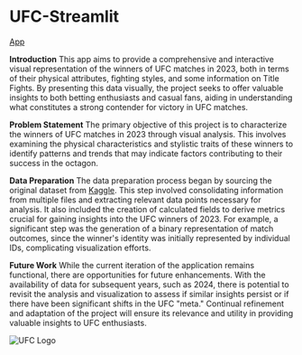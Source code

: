 # UFC-Streamlit
[App](https://ufc-visual.streamlit.app)

**Introduction**
This app aims to provide a comprehensive and interactive visual representation of the winners of UFC matches in 2023, both in terms of their physical attributes, fighting styles, and some information on Title Fights. By presenting this data visually, the project seeks to offer valuable insights to both betting enthusiasts and casual fans, aiding in understanding what constitutes a strong contender for victory in UFC matches.

**Problem Statement**
The primary objective of this project is to characterize the winners of UFC matches in 2023 through visual analysis. This involves examining the physical characteristics and stylistic traits of these winners to identify patterns and trends that may indicate factors contributing to their success in the octagon.

**Data Preparation**
The data preparation process began by sourcing the original dataset from [Kaggle](https://www.kaggle.com/datasets/remypereira/mma-dataset-2023-ufc/data). This step involved consolidating information from multiple files and extracting relevant data points necessary for analysis. It also included the creation of calculated fields to derive metrics crucial for gaining insights into the UFC winners of 2023. For example, a significant step was the generation of a binary representation of match outcomes, since the winner's identity was initially represented by individual IDs, complicating visualization efforts.

**Future Work**
While the current iteration of the application remains functional, there are opportunities for future enhancements. With the availability of data for subsequent years, such as 2024, there is potential to revisit the analysis and visualization to assess if similar insights persist or if there have been significant shifts in the UFC "meta." Continual refinement and adaptation of the project will ensure its relevance and utility in providing valuable insights to UFC enthusiasts.

![UFC Logo](https://upload.wikimedia.org/wikipedia/commons/thumb/9/92/UFC_Logo.svg/2560px-UFC_Logo.svg.png "UFC Logo")
